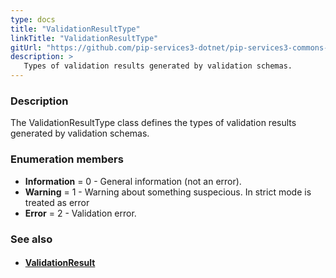 ```yaml
---
type: docs
title: "ValidationResultType"
linkTitle: "ValidationResultType"
gitUrl: "https://github.com/pip-services3-dotnet/pip-services3-commons-dotnet"
description: >
   Types of validation results generated by validation schemas.
---
```


### Description

The ValidationResultType class defines the types of validation results generated by validation schemas.

### Enumeration members

- **Information** = 0 - General information (not an error).
- **Warning** = 1 - Warning about something suspecious. In strict mode is treated as error
- **Error** = 2 - Validation error.

### See also
- #### [ValidationResult](../validation_result)
